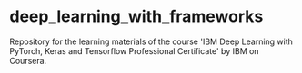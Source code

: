 # deep_learning_with_frameworks
Repository for the learning materials of the course 'IBM Deep Learning with PyTorch, Keras and Tensorflow Professional Certificate' by IBM on Coursera.
